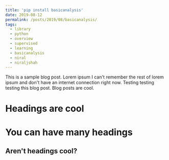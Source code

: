 ```yaml
---
title: 'pip install basicanalysis'
date: 2019-08-12
permalink: /posts/2019/08/basicanalysis/
tags:
  - library
  - python
  - overview
  - supervised
  - learning
  - basicanalysis
  - niral
  - niraljshah
---
```


This is a sample blog post. Lorem ipsum I can't remember the rest of lorem ipsum and don't have an internet connection right now. Testing testing testing this blog post. Blog posts are cool.

Headings are cool
======

You can have many headings
======

Aren't headings cool?
------
